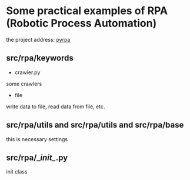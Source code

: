 # Some practical examples of RPA (Robotic Process Automation)

the project address: [pyrpa](https://github.com/otfsenter/pyrpa)

## src/rpa/keywords

* crawler.py

some crawlers 

* file

write data to file, read data from file, etc.


## src/rpa/utils and src/rpa/utils and  src/rpa/base

this is necessary settings 


## src/rpa/\__init\__.py

init class



